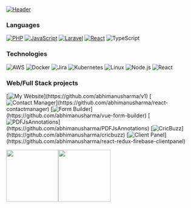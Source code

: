 [![Header](http://gifimgs.com/res/1120/5fb63bcac6756938758380.gif)](https://www.abhimanusharma.com/)

### Languages

[![PHP](https://img.shields.io/badge/-PHP-fff?&logo=php)](https://github.com/abhimanusharma?tab=repositories&q=&type=&language=php)
[![JavaScript](https://img.shields.io/badge/-JavaScript-fff?&logo=JavaScript&logoColor=ddc508)](https://github.com/abhimanusharma?tab=repositories&q=&type=&language=javascript)
[![Laravel](https://img.shields.io/badge/-Laravel-fff?&logo=laravel&logoColor=007396)](https://github.com/abhimanusharma?tab=repositories&q=laravel&type=&language=)
[![React](https://img.shields.io/badge/-React-fff?logo=react)](https://github.com/abhimanusharma?tab=repositories&q=react&type=&language=)
![TypeScript](https://img.shields.io/badge/-TypeScript-fff?&logo=TypeScript&logoColor=007ACC)

### Technologies

![AWS](https://img.shields.io/badge/-AWS-fff?&logo=Amazon-AWS&logoColor=232F3E)
![Docker](https://img.shields.io/badge/-Docker-fff?&logo=Docker)
![Jira](https://img.shields.io/badge/-Jira-fff?&logo=jira-software&logoColor=0052CC)
![Kubernetes](https://img.shields.io/badge/-Kubernetes-fff?&logo=Kubernetes)
![Linux](https://img.shields.io/badge/-Linux-fff?&logo=linux&logoColor=000)
![Node.js](https://img.shields.io/badge/-Node.js-fff?&logo=node.js)
![React](https://img.shields.io/badge/-React-fff?&logo=React)

### Web/Full Stack projects

[![My Website](https://img.shields.io/badge/-🧬%20My%20Website-fff?)](https://github.com/abhimanusharma/v1)
[![Contact Manager](https://img.shields.io/badge/-%F0%9F%A6%A0%20r?React%20Contact%20Manager-fff?)](https://github.com/abhimanusharma/react-contactmanager)
[![Form Builder](https://img.shields.io/badge/-%F0%9F%93%9D%20Form%20Builder-fff?)](https://github.com/abhimanusharma/vue-form-builder)
[![PDFJsAnnotations](https://img.shields.io/badge/-%F0%9F%94%AC%20PDFJsAnnotations-fff?)](https://github.com/abhimanusharma/PDFJsAnnotations)
[![CricBuzz](https://img.shields.io/badge/-%F0%9F%9B%B0%20CricBuzz-fff?)](https://github.com/abhimanusharma/cricbuzz)
[![Client Panel](https://img.shields.io/badge/-%F0%9F%94%8A%20Client%20Panel-fff?)](https://github.com/abhimanusharma/react-redux-firebase-clientpanel)

<a href="https://www.abhimanusharma.com/"><img height="137.3px" src="https://github-readme-stats.vercel.app/api?username=abhimanusharma&hide_title=true&hide_border=true&show_icons=true&include_all_commits=true&count_private=true&line_height=21&text_color=000&icon_color=000&bg_color=0,ea6161,ffc64d,fffc4d,52fa5a&theme=graywhite" /><!-- wi*quL3fcV --><img height="137.3px" src="https://github-readme-stats.vercel.app/api/top-langs/?username=abhimanusharma&hide=html&hide_title=true&hide_border=true&layout=compact&langs_count=7&exclude_repo=comp426&text_color=000&icon_color=fff&bg_color=0,52fa5a,4dfcff,c64dff&theme=graywhite" /></a>
